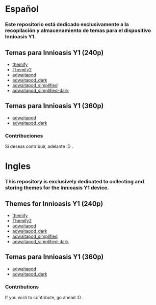 # Español
### Este repositorio está dedicado exclusivamente a la recopilación y almacenamiento de temas para el dispositivo **Innioasis Y1**.
## Temas para Innioasis Y1 (240p)
-  [themify](./themify.zip)
-  [Themify2](./Themify_2.zip)
-  [adwaitapod](./adwaitapod.zip)
-  [adwaitapod_dark](./adwaitapod_dark.zip)
-  [adwaitapod_simplified](./adwaitapod_simplified.zip)
-  [adwaitapod_simplified-dark](./adwaitapod_simplified-dark.zip)

## Temas para Innioasis Y1 (360p)
-  [adwaitapod](./adwaitapod_360.zip)
-  [adwaitapod_dark](./adwaitapod_dark_360.zip)

### Contribuciones

Si deseas contribuir, adelante :D .


# Ingles
### This repository is exclusively dedicated to collecting and storing themes for the **Innioasis Y1** device.
## Themes for Innioasis Y1 (240p)
-  [themify](./themify.zip)
-  [Themify2](./Themify_2.zip)
-  [adwaitapod](./adwaitapod.zip)
-  [adwaitapod_dark](./adwaitapod_dark.zip)
-  [adwaitapod_simplified](./adwaitapod_simplified.zip)
-  [adwaitapod_simplified-dark](./adwaitapod_simplified-dark.zip)

## Temas para Innioasis Y1 (360p)
-  [adwaitapod](./adwaitapod_360.zip)
-  [adwaitapod_dark](./adwaitapod_dark_360.zip)

### Contributions

If you wish to contribute, go ahead :D .
